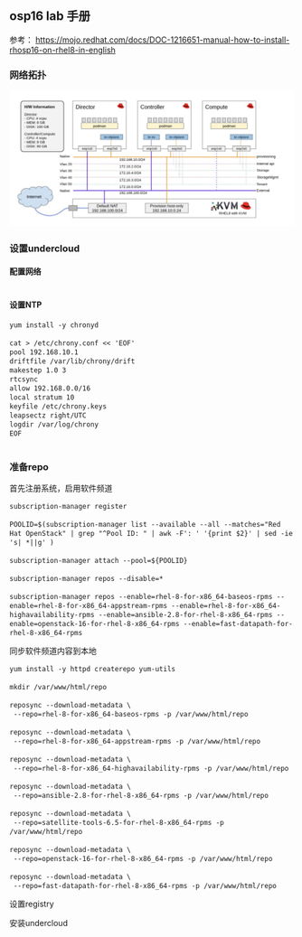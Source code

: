 ## osp16 lab 手册

参考： https://mojo.redhat.com/docs/DOC-1216651-manual-how-to-install-rhosp16-on-rhel8-in-english

### 网络拓扑
![](pics/osp16_lab_envirorment.png)

### 设置undercloud

#### 配置网络
```

```

#### 设置NTP
```
yum install -y chronyd

cat > /etc/chrony.conf << 'EOF'
pool 192.168.10.1
driftfile /var/lib/chrony/drift
makestep 1.0 3
rtcsync
allow 192.168.0.0/16
local stratum 10
keyfile /etc/chrony.keys
leapsectz right/UTC
logdir /var/log/chrony
EOF


```


### 准备repo

首先注册系统，启用软件频道
```
subscription-manager register

POOLID=$(subscription-manager list --available --all --matches="Red Hat OpenStack" | grep "^Pool ID: " | awk -F': ' '{print $2}' | sed -ie 's| *||g' )

subscription-manager attach ​--pool=${POOLID}

​subscription-manager repos --disable=*

​subscription-manager repos --enable=rhel-8-for-x86_64-baseos-rpms --enable=rhel-8-for-x86_64-appstream-rpms --enable=rhel-8-for-x86_64-highavailability-rpms --enable=ansible-2.8-for-rhel-8-x86_64-rpms --enable=openstack-16-for-rhel-8-x86_64-rpms --enable=fast-datapath-for-rhel-8-x86_64-rpms
```

同步软件频道内容到本地
```
yum install -y httpd createrepo yum-utils

mkdir /var/www/html/repo 

reposync --download-metadata​ \
 --repo=​rhel-8-for-x86_64-baseos-rpms​ ​-p /var/www/html/repo

​reposync --download-metadata​ \
 --repo=​rhel-8-for-x86_64-appstream-rpms​ ​-p /var/www/html/repo

reposync --download-metadata \
 --repo=​rhel-8-for-x86_64-highavailability-rpms​ ​-p /var/www/html/repo

​reposync --download-metadata \
 --repo=​ansible-2.8-for-rhel-8-x86_64-rpms​ ​-p /var/www/html/repo

reposync --download-metadata \
 --repo=​satellite-tools-6.5-for-rhel-8-x86_64-rpms ​-p /var/www/html/repo

reposync --download-metadata \
 --repo=​openstack-16-for-rhel-8-x86_64-rpms​ ​-p /var/www/html/repo 

reposync --download-metadata \
 --repo=​fast-datapath-for-rhel-8-x86_64-rpms​ ​-p /var/www/html/repo 
```

设置registry

安装undercloud


